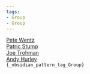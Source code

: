 ```yaml
---
tags:
- Group
- Group
---
```

   
[Pete Wentz](/not_created.md)   
[Patric Stump](/not_created.md)   
[Joe Trohman](/not_created.md)   
[Andy Hurley](/not_created.md)   
`{_obsidian_pattern_tag_Group}`